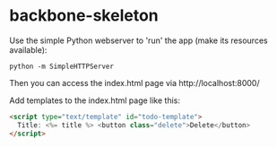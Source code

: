 backbone-skeleton
=================

Use the simple Python webserver to 'run' the app (make its resources available):

```
python -m SimpleHTTPServer
```

Then you can access the index.html page via http://localhost:8000/

Add templates to the index.html page like this:

```html
<script type="text/template" id="todo-template">
  Title: <%= title %> <button class="delete">Delete</button>
</script>
```
